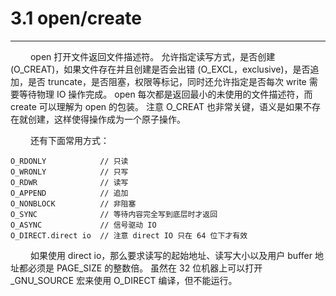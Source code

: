 # 3.1 open/create
***

&emsp;&emsp;
open 打开文件返回文件描述符。
允许指定读写方式，是否创建 (O\_CREAT)，如果文件存在并且创建是否会出错 (O\_EXCL，exclusive)，是否追加，是否 truncate，是否阻塞，权限等标记，同时还允许指定是否每次 write 需要等待物理 IO 操作完成。
open 每次都是返回最小的未使用的文件描述符，而 create 可以理解为 open 的包装。
注意 O\_CREAT 也非常关键，语义是如果不存在就创建，这样使得操作成为一个原子操作。


&emsp;&emsp;
还有下面常用方式：

    O_RDONLY            // 只读
    O_WRONLY            // 只写
    O_RDWR              // 读写
    O_APPEND            // 追加
    O_NONBLOCK          // 非阻塞
    O_SYNC              // 等待内容完全写到底层时才返回
    O_ASYNC             // 信号驱动 IO
    O_DIRECT.direct io  // 注意 direct IO 只在 64 位下才有效

&emsp;&emsp;
如果使用 direct io，那么要求读写的起始地址、读写大小以及用户 buffer 地址都必须是 PAGE\_SIZE 的整数倍。
虽然在 32 位机器上可以打开 \_GNU\_SOURCE 宏来使用 O\_DIRECT 编译，但不能运行。
